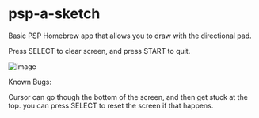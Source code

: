# psp-a-sketch
Basic PSP Homebrew app that allows you to draw with the directional pad.

Press SELECT to clear screen, and press START to quit.

![image](https://github.com/techcat-dev/psp-a-sketch/assets/143054835/8a68088f-73dd-466c-933d-a4580f7b3747)

Known Bugs:

Cursor can go though the bottom of the screen, and then get stuck at the top. you can press SELECT to reset the screen if that happens.

